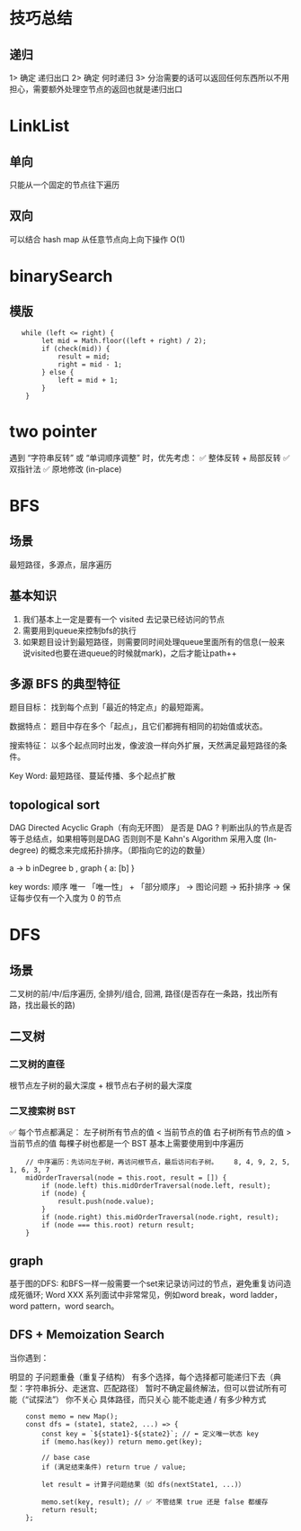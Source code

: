 # 技巧总结
## 递归
1> 确定 递归出口
2> 确定 何时递归
3> 分治需要的话可以返回任何东西所以不用担心，需要额外处理空节点的返回也就是递归出口

# LinkList

## 单向

只能从一个固定的节点往下遍历

## 双向

可以结合 hash map 从任意节点向上向下操作  O(1)

# binarySearch

## 模版

```
   while (left <= right) {
        let mid = Math.floor((left + right) / 2);
        if (check(mid)) {
            result = mid;
            right = mid - 1;
        } else {
            left = mid + 1;
        }
    }
```

# two pointer
遇到 “字符串反转” 或 “单词顺序调整” 时，优先考虑： ✅ 整体反转 + 局部反转
✅ 双指针法
✅ 原地修改 (in-place)

# BFS

## 场景
最短路径，多源点，层序遍历

## 基本知识
1. 我们基本上一定是要有一个 visited 去记录已经访问的节点
2. 需要用到queue来控制bfs的执行
3. 如果题目设计到最短路径，则需要同时间处理queue里面所有的信息(一般来说visited也要在进queue的时候就mark)，之后才能让path++

## 多源 BFS 的典型特征
题目目标： 找到每个点到「最近的特定点」的最短距离。

数据特点： 题目中存在多个「起点」，且它们都拥有相同的初始值或状态。

搜索特征： 以多个起点同时出发，像波浪一样向外扩展，天然满足最短路径的条件。

Key Word: 最短路径、蔓延传播、多个起点扩散

## topological sort
DAG Directed Acyclic Graph（有向无环图）
是否是 DAG ? 判断出队的节点是否等于总结点，如果相等则是DAG 否则则不是
Kahn's Algorithm 采用入度 (In-degree) 的概念来完成拓扑排序。（即指向它的边的数量）

a -> b inDegree b , graph { a: [b] }

key words: 顺序  唯一
「唯一性」 + 「部分顺序」 → 图论问题 → 拓扑排序 → 保证每步仅有一个入度为 0 的节点

# DFS

## 场景
二叉树的前/中/后序遍历, 全排列/组合, 回溯, 路径(是否存在一条路，找出所有路，找出最长的路)

## 二叉树

### 二叉树的直径
根节点左子树的最大深度 + 根节点右子树的最大深度

### 二叉搜索树 BST
✅ 每个节点都满足：
左子树所有节点的值 < 当前节点的值
右子树所有节点的值 > 当前节点的值
每棵子树也都是一个 BST
基本上需要使用到中序遍历
```
    // 中序遍历：先访问左子树，再访问根节点，最后访问右子树。    8, 4, 9, 2, 5, 1, 6, 3, 7
    midOrderTraversal(node = this.root, result = []) {
        if (node.left) this.midOrderTraversal(node.left, result);
        if (node) {
            result.push(node.value);
        }
        if (node.right) this.midOrderTraversal(node.right, result);
        if (node === this.root) return result;
    }
```

## graph

基于图的DFS: 和BFS一样一般需要一个set来记录访问过的节点，避免重复访问造成死循环;
Word XXX 系列面试中非常常见，例如word break，word ladder，word pattern，word search。

## DFS + Memoization Search

当你遇到：

明显的 子问题重叠（重复子结构）
有多个选择，每个选择都可能递归下去（典型：字符串拆分、走迷宫、匹配路径）
暂时不确定最终解法，但可以尝试所有可能（“试探法”）
你不关心 具体路径，而只关心 能不能走通 / 有多少种方式

```
    const memo = new Map();
    const dfs = (state1, state2, ...) => {
        const key = `${state1}-${state2}`; // ⬅️ 定义唯一状态 key
        if (memo.has(key)) return memo.get(key);
    
        // base case
        if (满足结束条件) return true / value;
    
        let result = 计算子问题结果（如 dfs(nextState1, ...)）
    
        memo.set(key, result); // ✅ 不管结果 true 还是 false 都缓存
        return result;
    };

```
